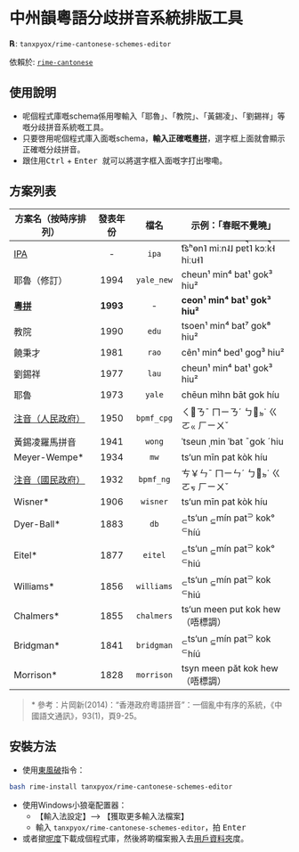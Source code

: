 # 中州韻粵語分歧拼音系統排版工具

**℞**: `tanxpyox/rime-cantonese-schemes-editor`

依賴於: [`rime-cantonese`](https://github.com/rime/rime-cantonese)

## 使用說明

* 呢個程式庫嘅schema係用嚟輸入「耶魯」、「教院」、「黃錫凌」、「劉錫祥」等嘅分歧拼音系統嘅工具。
* 只要啓用呢個程式庫入面嘅schema，**輸入正確嘅[粵拼](https://www.lshk.org/jyutping)**，選字框上面就會顯示正確嘅分歧拼音。
* 跟住用<kbd>Ctrl</kbd> + <kbd> Enter </kbd>就可以將選字框入面嘅字打出嚟嘞。

## 方案列表

|方案名（按時序排列）|發表年份| 檔名 | 示例：「春眠不覺曉」|
|----- | :------: | :-----: | ------|
|[IPA](https://github.com/rime/rime-cantonese)| - | `ipa` | t͡sʰɵn˥ miːn˨˩ pɐt̚˥ kɔːk̚˧ hiːu˧˥|
|耶魯（修訂）|1994| `yale_new`|  cheun¹ min⁴ bat¹ gok³ hiu²|
|**[粵拼](https://github.com/rime/rime-cantonese)**|**1993**| - | **ceon¹ min⁴ bat¹ gok³ hiu²**|
|教院 |1990| `edu` |  tsoen¹ min⁴ bat⁷ gok⁸ hiu²|
|饒秉才 |1981| `rao` | cên¹ min⁴ bed¹ gog³ hiu²|
|劉錫祥 |1977| `lau` | cheun¹ min⁴ bat¹ gok³ hiu²|
|耶魯 |1973| `yale` | chēun mìhn bāt gok híu|
|[注音（人民政府）](https://github.com/tanxpyox/rime-cantonese-bpmf)|1950| `bpmf_cpg` |ㄑㆾㄋˉ ㄇㄧㄋˊ ㄅㆿㆵ˙ ㄍㄛㆻ ㄏㄧㄨˇ|
|黃錫凌羅馬拼音 |1941| `wong` |  ˈtseun ˌmin ˈbat ˉgok ˊhiu|
|Meyer-Wempe\* |1934| `mw` | ts‘un mīn pat kòk híu|
|[注音（國民政府）](https://github.com/tanxpyox/rime-cantonese-bpmf) |1932| `bpmf_ng` |ㄘ￥ㄣˉ ㄇㄧㄣˊ ㄅㆿㆵ˙ ㄍㄛㆶ ㄏㄧㄨˇ|
|Wisner\* |1906| `wisner` | ts‘un mīn pat kòk híu|
|Dyer-Ball\* |1883| `db` | <sub>⊂</sub>ts‘un <sub>⊆</sub>mín pat<sup>⊃</sup> kok° <sup>⊂</sup>híú|
|Eitel\* |1877| `eitel` | <sub>⊂</sub>ts‘un <sub>⊆</sub>mín pat<sup>⊃</sup> kok° <sup>⊂</sup>hiú|
|Williams\* |1856| `williams` | <sub>⊂</sub>ts‘un <sub>⊆</sub>mín pat<sup>⊃</sup> kok <sup>⊂</sup>hiú|
|Chalmers\* |1855| `chalmers` | ts‘un meen put kok hew （唔標調）|
|Bridgman\* |1841| `bridgman` | <sub>⊂</sub>ts‘un <sub>⊆</sub>mín pat<sup>⊃</sup> kok <sup>⊂</sup>híú|
|Morrison\* |1828| `morrison` | tsyn meen păt kok hew （唔標調）|

> \* 參考：片岡新(2014)：“香港政府粵語拼音”：一個亂中有序的系統，《中國語文通訊》，93(1)，頁9-25。

## 安裝方法

* 使用[東風破](https://github.com/rime/plum)指令：
```sh
bash rime-install tanxpyox/rime-cantonese-schemes-editor
```
* 使用Windows小狼毫配置器：
  * 【輸入法設定】--> 【獲取更多輸入法檔案】
  * 輸入 `tanxpyox/rime-cantonese-schemes-editor`，拍 <kbd>Enter</kbd>
* 或者撳[呢度](https://github.com/tanxpyox/rime-cantonese-schemes-editor/archive/master.zip)下載成個程式庫，然後將啲檔案搬入去[用戶資料夾](https://github.com/rime/home/wiki/UserData#%E4%BD%8D%E7%BD%AE)度。
